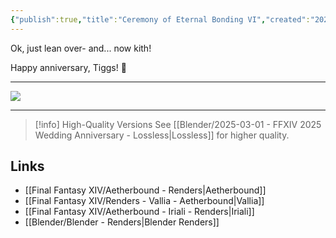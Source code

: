 ```yaml
---
{"publish":true,"title":"Ceremony of Eternal Bonding VI","created":"2025-03-01","tags":["FFXIV/Blender/Render","FFXIV/Iriali","FFXIV/Vallia"],"cssclasses":"","socialImage":"https://shiitake.us-east.host.bsky.network/xrpc/com.atproto.sync.getBlob?did=did%3Aplc%3Avigxa24owwfxyoe5nnweh7i4&cid=bafkreidyxzlortntwyeawnu6qmmxssv3h2bw7lgybrff6mzvrjhte5m22e"}
---
```


Ok, just lean over- and... now kith!

Happy anniversary, Tiggs! 💝

---

![](https://shiitake.us-east.host.bsky.network/xrpc/com.atproto.sync.getBlob?did=did%3Aplc%3Avigxa24owwfxyoe5nnweh7i4&cid=bafkreidyxzlortntwyeawnu6qmmxssv3h2bw7lgybrff6mzvrjhte5m22e)

---

> [!info] High-Quality Versions
> See [[Blender/2025-03-01 - FFXIV 2025 Wedding Anniversary - Lossless\|Lossless]] for higher quality.


## Links
* [[Final Fantasy XIV/Aetherbound - Renders\|Aetherbound]]
* [[Final Fantasy XIV/Renders - Vallia - Aetherbound\|Vallia]]
* [[Final Fantasy XIV/Aetherbound - Iriali - Renders\|Iriali]]
* [[Blender/Blender - Renders\|Blender Renders]]

